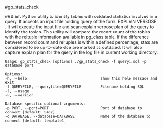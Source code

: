 #gp_stats_check

##Brief: 
Python utility to identify tables with outdated statistics involved in a query. It accepts an input file holding query of the form: EXPLAIN VERBOSE . It will execute the input file and scan explain verbose plan of the query to identify the tables. This utility will compare the recort count of the tables with the reltuple information available in pg_class table. If the difference between record count and reltuples is within a defined percentage, stats are considered to be up-to-date else are marked as outdated. It will also capture explain plan for the query in the log file in current working directory.

    Usage: gp_stats_check [options] ./gp_stats_check -f query1.sql -p database port

    Options: 
    -h, --help                                  show this help message and exit 
    -f QUERYFILE, --queryfile=QUERYFILE         Filename holding SQL 
    -?, --usage 
    -v, --version 

    Database specific optional arguments: 
    -p PORT, --port=PORT                        Port of database to connect [default: 5432] 
    -d DATABASE, --database=DATABASE            Name of the database to connect [default: template1]
